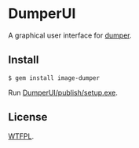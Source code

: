 DumperUI
========

A graphical user interface for [dumper](https://github.com/RoxasShadow/Dumper).

Install
-------

`$ gem install image-dumper`

Run [DumperUI/publish/setup.exe](DumperUI/publish/setup.exe).

License
-------

[WTFPL](https://en.wikipedia.org/wiki/WTFPL#Version_2).